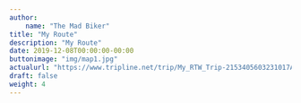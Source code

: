 ```yaml
---
author:
    name: "The Mad Biker"
title: "My Route"
description: "My Route"
date: 2019-12-08T00:00:00-00:00
buttonimage: "img/map1.jpg"
actualurl: "https://www.tripline.net/trip/My_RTW_Trip-2153405603231017A260E7B26D307657"
draft: false
weight: 4
---
```



<!--more-->




